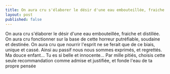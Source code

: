 ```yaml
---
title: On aura cru s'élaborer le désir d'une eau embouteillée, fraiche et distillée.
layout: post
published: false
---
```

On aura cru s'élaborer le désir d'une eau embouteillée, fraiche et distillée. On aura cru fonctionner sur la base de cette horreur putréfiable, soudaine et destinée. On aura cru que nourrir l'esprit ne se ferait que de ce biais, unique et cassé. Ainsi au passif nous nous sommes exprimés, et regrettés. Ma douce enfant… Tu es si belle et innocente… Par mille pitiés, choisis cette seule recommandation comme admise et justifiée, et fonde l'eau de ta propre pensée